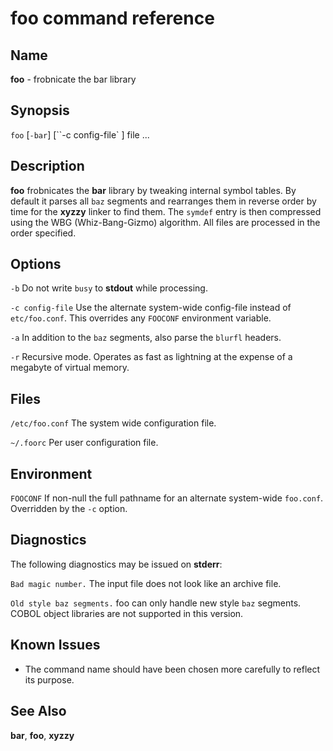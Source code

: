 <!--- Use this template to create a command reference. Replace **foo** in the title with the name of your command, and replace other mockup content with information applicable for your command. --->

# foo command reference


## Name

**foo** - frobnicate the bar library

## Synopsis

`foo` [`-bar`] [``-c config-file` ] file ...

## Description

**foo** frobnicates the **bar** library by tweaking internal symbol tables. By default it parses all `baz` segments and rearranges them in reverse order by time for the **xyzzy** linker to find them. The `symdef` entry is then compressed using the WBG (Whiz-Bang-Gizmo) algorithm.  All files are processed in the order specified.

## Options

`-b`
Do not write `busy` to **stdout** while processing.

`-c config-file`
Use the alternate system-wide config-file  instead  of `etc/foo.conf`. This overrides any `FOOCONF` environment variable.

`-a`
In addition to the `baz` segments, also parse the  `blurfl` headers.

`-r`
Recursive mode. Operates as fast as lightning at the expense of a megabyte of virtual memory.

## Files

`/etc/foo.conf`
The system wide configuration file.
	
`~/.foorc`
Per user configuration file.

## Environment

`FOOCONF`
If non-null the full pathname for an alternate system-wide `foo.conf`. Overridden by the `-c` option.


## Diagnostics

The following diagnostics may be issued on **stderr**:

`Bad magic number.`
The input file does not look like an archive file.

`Old style baz segments.`
foo can only handle new style `baz` segments. COBOL object libraries are not supported in this version.

## Known Issues

- The command name should have been chosen more carefully to reflect its purpose.

## See Also

**bar**, **foo**, **xyzzy**




